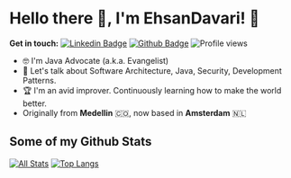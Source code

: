 # Hello there 👋, I'm EhsanDavari! 🦦

**Get in touch:**
[![Linkedin Badge](https://img.shields.io/badge/-andrespedes12-0072b1?style=flat&logo=Linkedin&logoColor=white&link=https://www.linkedin.com/in/andrespedes12/)](https://www.linkedin.com/in/andrespedes12/) [![Github Badge](https://img.shields.io/badge/-pedes-grey?style=flat&logo=github&logoColor=white&link=https://github.com/iamehsandvr/)](https://www.github.com/iamehsandvr/) ![Profile views](https://gpvc.arturio.dev/iamehsandvr)

<!-- ![universe-frame](https://i.giphy.com/media/J39gurpvL7SHpnTTJB/giphy.webp "Universe Big Bang") -->

<!--
**pedes/pedes** is a ✨ _special_ ✨ repository because its `README.md` (this file) appears on your GitHub profile.

Here are some ideas to get you started:

- 🔭 I’m currently working on ...
- 🌱 I’m currently learning ...
- 👯 I’m looking to collaborate on ...
- 🤔 I’m looking for help with ...
- 💬 Ask me about ...
- 📫 How to reach me: ...
- 😄 Pronouns: ...
- ⚡ Fun fact: ...
-->

<!-- - 📫 Let's get social: <a href="https://www.linkedin.com/in/andrespedes12/"> <img src="https://img.shields.io/badge/-LinkedIn-%233781da" alt="LinkedIn"/></a>   -->

- 🤓 I'm Java Advocate (a.k.a. Evangelist)
- 💬 Let's talk about Software Architecture, Java, Security, Development Patterns.
- 🏆 I'm an avid improver. Continuously learning how to make the world better.
- Originally from **Medellin** 🇨🇴, now based in **Amsterdam** 🇳🇱

## Some of my Github Stats
[![All Stats](https://github-readme-stats-axpwmfcg3.vercel.app/api?username=pedes&show_icons=true&include_all_commits=true&count_private=true&hide=contribs)](https://github.com/pedes/github-readme-stats)
[![Top Langs](https://github-readme-stats-axpwmfcg3.vercel.app/api/top-langs/?username=pedes&layout=compact)](https://github.com/pedes/github-readme-stats)


<!--![Pedes's github stats](https://github-readme-stats.vercel.app/api?username=pedes) -->
